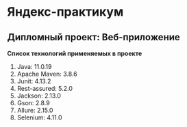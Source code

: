 # Яндекс-практикум

## Дипломный проект: Веб-приложение

**Список технологий применяемых в проекте**
1. Java: 11.0.19 
2. Apache Maven: 3.8.6 
3. Junit: 4.13.2
4. Rest-assured: 5.2.0
5. Jackson: 2.13.0
6. Gson: 2.8.9
7. Allure: 2.15.0
8. Selenium: 4.11.0
